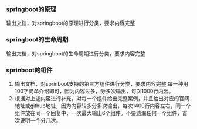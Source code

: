 ### springboot的原理
输出文档，对springboot的原理进行分类，要求内容完整
### springboot的生命周期
输出文档，对springboot的生命周期进行分类，要求内容完整
### sprinboot的组件
1. 输出文档，对sprinboot支持的第三方组件进行分类，要求内容完整,每一种用100字简单介绍即可，因为内容过多，分多次输出，每次1000行内容。
2. 根据对上述内容进行补充，对每一个组件给出完整案例，并且给出对应的官网地址或github地址，因为内容较多分多次输出，每次1400行内容左右，同一个组件放在同一个回复中，一次最大输出6个组件。不要遗漏任何一个组件，首次说明一个分几次。

